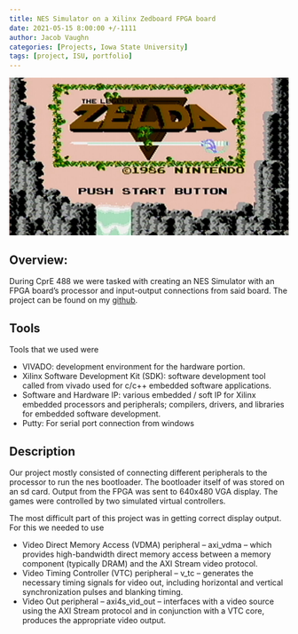 ```yaml
---
title: NES Simulator on a Xilinx Zedboard FPGA board
date: 2021-05-15 8:00:00 +/-1111
author: Jacob Vaughn
categories: [Projects, Iowa State University]
tags: [project, ISU, portfolio]
---
```


![NES Zelda](/images/488/nes-zelda.jpg)

## Overview:

During CprE 488 we were tasked with creating an NES Simulator with an FPGA board’s processor and input-output connections from said board. The project can be found on my [github](https://github.com/jake-vaughn/CPRE-488-MP0).

## Tools

Tools that we used were

- VIVADO: development environment for the hardware portion.
- Xilinx Software Development Kit (SDK): software development tool called from vivado used for c/c++ embedded software applications.
- Software and Hardware IP: various embedded / soft IP for Xilinx embedded processors and peripherals; compilers, drivers, and libraries for embedded software development.
- Putty: For serial port connection from windows

## Description

Our project mostly consisted of connecting different peripherals to the processor to run the nes bootloader. The bootloader itself of was stored on an sd card. Output from the FPGA was sent to 640x480 VGA display. The games were controlled by two simulated virtual controllers.

The most difficult part of this project was in getting correct display output. For this we needed to use

- Video Direct Memory Access (VDMA) peripheral – axi_vdma – which provides high-bandwidth direct memory access between a memory component (typically DRAM) and the AXI Stream video protocol.
- Video Timing Controller (VTC) peripheral – v_tc – generates the necessary timing signals for video out, including horizontal and vertical synchronization pulses and blanking timing.
- Video Out peripheral – axi4s_vid_out – interfaces with a video source using the AXI Stream protocol and in conjunction with a VTC core, produces the appropriate video output.
